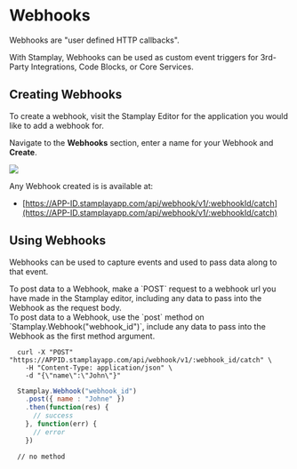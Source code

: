 # Webhooks
Webhooks are "user defined HTTP callbacks".

With Stamplay, Webhooks can be used as custom event triggers for 3rd-Party Integrations, Code Blocks, or Core Services.

## Creating Webhooks

To create a webhook, visit the Stamplay Editor for the application you would like to add a webhook for.

Navigate to the **Webhooks** section, enter a name for your Webhook and **Create**.

<img src="blank.gif" data-src="images/webhook.create.png" />

Any Webhook created is is available at:

* [https://APP-ID.stamplayapp.com/api/webhook/v1/:webhookId/catch](https://APP-ID.stamplayapp.com/api/webhook/v1/:webhookId/catch)

## Using Webhooks

Webhooks can be used to capture events and used to pass data along to that event.

<div class="lang-content shell">
  To post data to a Webhook, make a `POST` request to a webhook url you have made in the Stamplay editor, including any data to pass into the Webhook as the request body.
</div>

<div class="lang-content javascript">
  To post data to a Webhook, use the `post` method on `Stamplay.Webhook("webhook_id")`, include any data to pass into the Webhook as the first method argument.
</div>

~~~ shell
  curl -X "POST" "https://APPID.stamplayapp.com/api/webhook/v1/:webhook_id/catch" \
    -H "Content-Type: application/json" \
    -d "{\"name\":\"John\"}"
~~~

~~~ javascript
  Stamplay.Webhook("webhook_id")
    .post({ name : "Johne" })
    .then(function(res) {
      // success
    }, function(err) {
      // error
    })

~~~

~~~ nodejs
  // no method
~~~